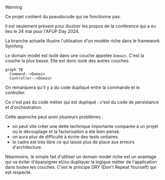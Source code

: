 > [!WARNING]
> Ce projet contient du pseudocode qui ne fonctionne pas.
>
> Il est seulement présent pour illustrer les propos de la conférence qui a eu lieu le 24 mai
> pour l'AFUP Day 2024.

La branche actuelle illustre l'utilisation d'un modèle riche dans le framework Symfony.

Le domain model est isolé dans une couche appelée `Domain`. C'est la couche la plus basse.
Elle est donc isolé des autres couches.

```mermaid
graph TB
  Command-->Domain
  Controller-->Domain
```

On remarquera qu'il y a du code dupliqué entre la commande et le controller.

Ce n'est pas du code métier qui est dupliqué : c'est du code de persistance et d'orchestration.

Cette approche peut avoir plusieurs problèmes :
- on peut vite créer une dette technique importante comparée à un projet
où le découplage et la factorisation a été bien pensé.
- on aura plus de difficulté à écrire des tests unitaires.
- le cadre est très libre ce qui laisse plus de place aux erreurs d'architecture.

Néanmoins, le simple fait d'utiliser un domain model riche est un avantage qui 
va éviter d'éparpigner et/ou dupliquer la logique métier de l'application dans toutes
les couches. C'est le principe DRY (Don't Repeat Yourself) qui est respecté.
